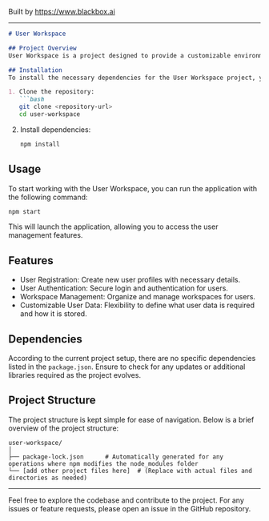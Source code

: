 
Built by https://www.blackbox.ai

---

```markdown
# User Workspace

## Project Overview
User Workspace is a project designed to provide a customizable environment for managing users and their workspaces. It allows for various user management tasks, making it easier to handle user data and streamline workflow processes.

## Installation
To install the necessary dependencies for the User Workspace project, you will need to have Node.js installed on your machine. Follow the steps below to set up the project:

1. Clone the repository:
   ```bash
   git clone <repository-url>
   cd user-workspace
   ```

2. Install dependencies:
   ```bash
   npm install
   ```

## Usage
To start working with the User Workspace, you can run the application with the following command:

```bash
npm start
```

This will launch the application, allowing you to access the user management features.

## Features
- User Registration: Create new user profiles with necessary details.
- User Authentication: Secure login and authentication for users.
- Workspace Management: Organize and manage workspaces for users.
- Customizable User Data: Flexibility to define what user data is required and how it is stored.

## Dependencies
According to the current project setup, there are no specific dependencies listed in the `package.json`. Ensure to check for any updates or additional libraries required as the project evolves.

## Project Structure
The project structure is kept simple for ease of navigation. Below is a brief overview of the project structure:

```
user-workspace/
│
├── package-lock.json      # Automatically generated for any operations where npm modifies the node_modules folder
└── [add other project files here]  # (Replace with actual files and directories as needed)
```

---

Feel free to explore the codebase and contribute to the project. For any issues or feature requests, please open an issue in the GitHub repository.
```